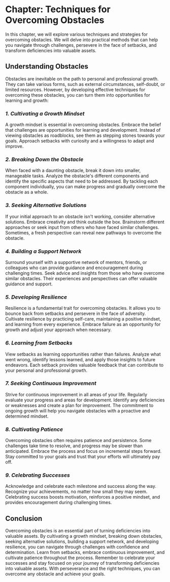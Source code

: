 Chapter: Techniques for Overcoming Obstacles
============================================

In this chapter, we will explore various techniques and strategies for overcoming obstacles. We will delve into practical methods that can help you navigate through challenges, persevere in the face of setbacks, and transform deficiencies into valuable assets.

**Understanding Obstacles**
---------------------------

Obstacles are inevitable on the path to personal and professional growth. They can take various forms, such as external circumstances, self-doubt, or limited resources. However, by developing effective techniques for overcoming these obstacles, you can turn them into opportunities for learning and growth:

### *1. Cultivating a Growth Mindset*

A growth mindset is essential in overcoming obstacles. Embrace the belief that challenges are opportunities for learning and development. Instead of viewing obstacles as roadblocks, see them as stepping stones towards your goals. Approach setbacks with curiosity and a willingness to adapt and improve.

### *2. Breaking Down the Obstacle*

When faced with a daunting obstacle, break it down into smaller, manageable tasks. Analyze the obstacle's different components and identify the specific aspects that need to be addressed. By tackling each component individually, you can make progress and gradually overcome the obstacle as a whole.

### *3. Seeking Alternative Solutions*

If your initial approach to an obstacle isn't working, consider alternative solutions. Embrace creativity and think outside the box. Brainstorm different approaches or seek input from others who have faced similar challenges. Sometimes, a fresh perspective can reveal new pathways to overcome the obstacle.

### *4. Building a Support Network*

Surround yourself with a supportive network of mentors, friends, or colleagues who can provide guidance and encouragement during challenging times. Seek advice and insights from those who have overcome similar obstacles. Their experiences and perspectives can offer valuable guidance and support.

### *5. Developing Resilience*

Resilience is a fundamental trait for overcoming obstacles. It allows you to bounce back from setbacks and persevere in the face of adversity. Cultivate resilience by practicing self-care, maintaining a positive mindset, and learning from every experience. Embrace failure as an opportunity for growth and adjust your approach when necessary.

### *6. Learning from Setbacks*

View setbacks as learning opportunities rather than failures. Analyze what went wrong, identify lessons learned, and apply those insights to future endeavors. Each setback provides valuable feedback that can contribute to your personal and professional growth.

### *7. Seeking Continuous Improvement*

Strive for continuous improvement in all areas of your life. Regularly evaluate your progress and areas for development. Identify any deficiencies or weaknesses and create a plan for improvement. The commitment to ongoing growth will help you navigate obstacles with a proactive and determined mindset.

### *8. Cultivating Patience*

Overcoming obstacles often requires patience and persistence. Some challenges take time to resolve, and progress may be slower than anticipated. Embrace the process and focus on incremental steps forward. Stay committed to your goals and trust that your efforts will ultimately pay off.

### *9. Celebrating Successes*

Acknowledge and celebrate each milestone and success along the way. Recognize your achievements, no matter how small they may seem. Celebrating success boosts motivation, reinforces a positive mindset, and provides encouragement during challenging times.

**Conclusion**
--------------

Overcoming obstacles is an essential part of turning deficiencies into valuable assets. By cultivating a growth mindset, breaking down obstacles, seeking alternative solutions, building a support network, and developing resilience, you can navigate through challenges with confidence and determination. Learn from setbacks, embrace continuous improvement, and cultivate patience throughout the process. Remember to celebrate your successes and stay focused on your journey of transforming deficiencies into valuable assets. With perseverance and the right techniques, you can overcome any obstacle and achieve your goals.
